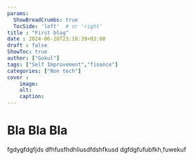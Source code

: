 ```yaml
---
params:
  ShowBreadCrumbs: true
  TocSide: 'left'  # or 'right'
title : "First blog"
date : 2024-06-28T23:18:39+02:00
draft : false
ShowToc: true
author: ["Gokul"]
tags: ["Self Improvement","finance"]
categories: ["Non tech"]
cover :
    image: 
    alt: 
    caption:
---
```


# Bla Bla Bla 

fgdygfdgfjds dfhfusfhdhliusdfdshfkusd
dgfdgfufubfkh,fuwekuf